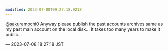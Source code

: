 ```yaml
---
modified: 2023-07-08T09:27:18.921Z
---
```


<p><span class="h-card" translate="no"><a href="https://mastodon.social/@sakuramochi0" class="u-url mention">@<span>sakuramochi0</span></a></span> Anyway please publish the past accounts archives same as my past main account on the local disk... It takes too many years to make it public...</p>

&mdash; 2023-07-08 18:27:18 JST

<!-- Original URL: https://mastodon.social/@sakuramochi0/110677749852858530-->
